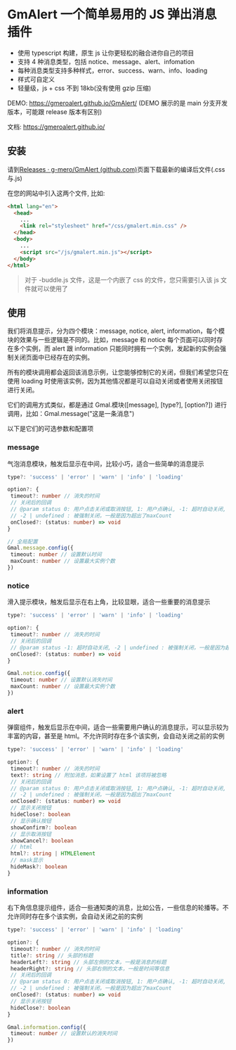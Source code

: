 # GmAlert 一个简单易用的 JS 弹出消息插件

- 使用 typescript 构建，原生 js 让你更轻松的融合进你自己的项目
- 支持 4 种消息类型，包括 notice、message、alert、infomation
- 每种消息类型支持多种样式，error、success、warn、info、loading
- 样式可自定义
- 轻量级，js + css 不到 18kb(没有使用 gzip 压缩)

DEMO: <https://gmeroalert.github.io/GmAlert/> (DEMO 展示的是 main 分支开发版本，可能跟 release 版本有区别)

文档: <https://gmeroalert.github.io/>

## 安装

请到[Releases · g-mero/GmAlert (github.com)](https://github.com/GmeroAlert/GmAlert/releases)页面下载最新的编译后文件(.css 与.js)

在您的网站中引入这两个文件, 比如:

```html
<html lang="en">
  <head>
    ...
    <link rel="stylesheet" href="/css/gmalert.min.css" />
  </head>
  <body>
    ...
    <script src="/js/gmalert.min.js"></script>
  </body>
</html>
```

> 对于 -buddle.js 文件，这是一个内嵌了 css 的文件，您只需要引入该 js 文件就可以使用了

## 使用

我们将消息提示，分为四个模块：message, notice, alert, information，每个模块的效果与一些逻辑是不同的。比如，message 和 notice 每个页面可以同时存在多个实例，而 alert 跟 information 只能同时拥有一个实例，发起新的实例会强制关闭页面中已经存在的实例。

所有的模块调用都会返回该消息示例，让您能够控制它的关闭，但我们希望您只在使用 loading 时使用该实例，因为其他情况都是可以自动关闭或者使用关闭按钮进行关闭。

它们的调用方式类似，都是通过 Gmal.模块([message], [type?], [option?]) 进行调用，比如：Gmal.message("这是一条消息")

以下是它们的可选参数和配置项

### message

气泡消息模块，触发后显示在中间，比较小巧，适合一些简单的消息提示

```typescript
type?: 'success' | 'error' | 'warn' | 'info' | 'loading'

option?: {
 timeout?: number // 消失的时间
 // 关闭后的回调
 // @param status 0: 用户点击关闭或取消按钮, 1: 用户点确认, -1: 超时自动关闭,
 // -2 | undefined : 被强制关闭，一般是因为超出了maxCount
 onClosed?: (status: number) => void
}

// 全局配置
Gmal.message.config({
 timeout: number // 设置默认时间
 maxCount: number // 设置最大实例个数
})
```

### notice

滑入提示模块，触发后显示在右上角，比较显眼，适合一些重要的消息提示

```typescript
type?: 'success' | 'error' | 'warn' | 'info' | 'loading'

option?: {
 timeout?: number // 消失的时间
 // 关闭后的回调
 // @param status -1: 超时自动关闭, -2 | undefined : 被强制关闭，一般是因为超出了maxCount
 onClosed?: (status: number) => void
}

Gmal.notice.config({
 timeout: number // 设置默认消失时间
 maxCount: number // 设置最大实例个数
})
```

### alert

弹窗组件，触发后显示在中间，适合一些需要用户确认的消息提示，可以显示较为丰富的内容，甚至是 html。不允许同时存在多个该实例，会自动关闭之前的实例

```typescript
type?: 'success' | 'error' | 'warn' | 'info' | 'loading'

option?: {
 timeout?: number // 消失的时间
 text?: string // 附加消息，如果设置了 html 该项将被忽略
 // 关闭后的回调
 // @param status 0: 用户点击关闭或取消按钮, 1: 用户点确认, -1: 超时自动关闭,
 // -2 | undefined : 被强制关闭，一般是因为超出了maxCount
 onClosed?: (status: number) => void
 // 显示关闭按钮
 hideClose?: boolean
 // 显示确认按钮
 showConfirm?: boolean
 // 显示取消按钮
 showCancel?: boolean
 // html
 html?: string | HTMLElement
 // mask显示
 hideMask?: boolean
}
```

### information

右下角信息提示组件，适合一些通知类的消息，比如公告，一些信息的轮播等。不允许同时存在多个该实例，会自动关闭之前的实例

```typescript
type?: 'success' | 'error' | 'warn' | 'info' | 'loading'

option?: {
 timeout?: number // 消失的时间
 title?: string // 头部的标题
 headerLeft?: string // 头部左侧的文本，一般是消息的标题
 headerRight?: string // 头部右侧的文本，一般是时间等信息
 // 关闭后的回调
 // @param status 0: 用户点击关闭或取消按钮, 1: 用户点确认, -1: 超时自动关闭,
 // -2 | undefined : 被强制关闭，一般是因为超出了maxCount
 onClosed?: (status: number) => void
 // 显示关闭按钮
 hideClose?: boolean
}

Gmal.information.config({
 timeout: number // 设置默认的消失时间
})
```
